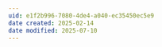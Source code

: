```yaml
---
uid: e1f2b996-7080-4de4-a040-ec35450ec5e9
date created: 2025-02-14
date modified: 2025-07-10
---
```

